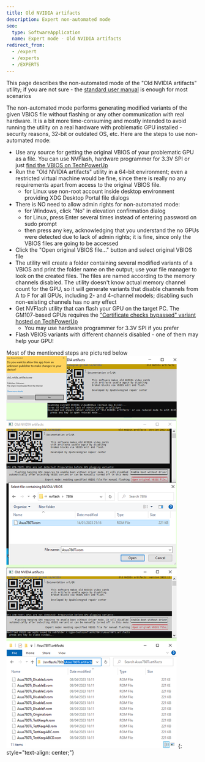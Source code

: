```yaml
---
title: Old NVIDIA artifacts
description: Expert non-automated mode
seo:
  type: SoftwareApplication
  name: Expert mode - Old NVIDIA artifacts
redirect_from:
  - /expert
  - /experts
  - /EXPERTS
---
```


This page describes the non-automated mode of the "Old NVIDIA artifacts" utility; if you are not sure - the [standard user manual](https://gpuzelenograd.github.io/NVIDIA?E) is enough for most scenarios

The non-automated mode performs generating modified variants of the given VBIOS file without flashing or any other communication with real hardware. It is a bit more time-consuming and mostly intended to avoid running the utility on a real hardware with problematic GPU installed - security reasons, 32-bit or outdated OS, etc. Here are the steps to use non-automated mode:

* Use any source for getting the original VBIOS of your problematic GPU as a file. You can use NVFlash, hardware programmer for 3.3V SPI or just [find the VBIOS on TechPowerUp](https://www.techpowerup.com/vgabios/?architecture=NVIDIA&interface=PCI-E&memType=GDDR5)
* Run the "Old NVIDIA artifacts" utility in a 64-bit environment; even a restricted virtual machine would be fine, since there is really no any requirements apart from access to the original VBIOS file.
  * for Linux use non-root account inside desktop environment providing XDG Desktop Portal file dialogs
* There is NO need to allow admin rights for non-automated mode:
  * for Windows, click "No" in elevation confirmation dialog
  * for Linux, press Enter several times instead of entering password on sudo prompt
  * then press any key, acknowledging that you understand the no GPUs were detected due to lack of admin rights; it is fine, since only the VBIOS files are going to be accessed
* Click the "Open original VBIOS file…" button and select original VBIOS file
* The utility will create a folder containing several modified variants of a VBIOS and print the folder name on the output; use your file manager to look on the created files. The files are named according to the memory channels disabled. The utility doesn't know actual memory channel count for the GPU, so it will generate variants that disable channels from A to F for all GPUs, including 2- and 4-channel models; disabling such non-existing channels has no any effect
* Get NVFlash utility that can flash your GPU on the target PC. The GM107-based GPUs requires the ["Certificate checks bypassed" variant hosted on TechPowerUp](https://www.techpowerup.com/download/nvidia-nvflash-with-certificate-checks-bypassed/)
  * You may use hardware programmer for 3.3V SPI if you prefer
* Flash VBIOS variants with different channels disabled - one of them may help your GPU!

Most of the mentioned steps are pictured below
![ExpertSteps](photo/GenerateVBIOSVariants.png)
{: style="text-align: center;"}